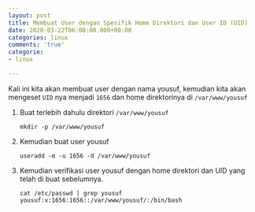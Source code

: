 ```yaml
---
layout: post
title: Membuat User dengan Spesifik Home Direktori dan User ID (UID)
date: 2020-03-22T06:00:00.000+00:00
categories: linux
comments: 'true'
categorie:
- linux

---
```

Kali ini kita akan membuat user dengan nama yousuf, kemudian kita akan mengeset `UID` nya menjadi `1656` dan home direktorinya di `/var/www/yousuf`

1. Buat terlebih dahulu direktori `/var/www/yousuf`

       mkdir -p /var/www/yousuf
2. Kemudian buat user yousuf

       useradd -m -u 1656 -d /var/www/yousuf
3. Kemudian verifikasi user yousuf dengan home direktori dan UID yang telah di buat sebelumnya.

       cat /etc/passwd | grep yousuf
       yousuf:x:1656:1656::/var/www/yousuf/:/bin/bash